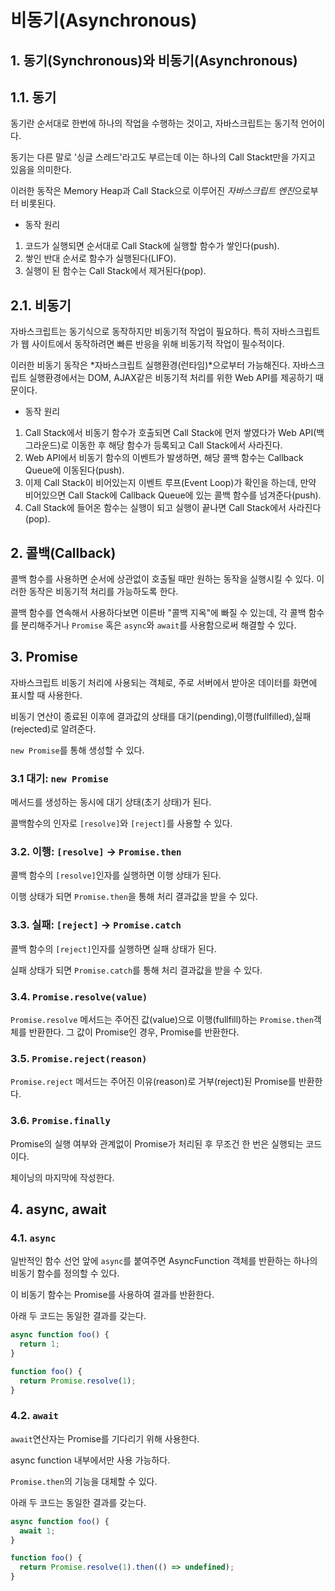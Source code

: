# 비동기(Asynchronous)

## 1. 동기(Synchronous)와 비동기(Asynchronous)

## 1.1. 동기

동기란 순서대로 한번에 하나의 작업을 수행하는 것이고, 자바스크립트는 동기적 언어이다.

동기는 다른 말로 '싱글 스레드'라고도 부르는데 이는 하나의 Call Stackt만을 가지고 있음을 의미한다.

이러한 동작은 Memory Heap과 Call Stack으로 이루어진 *자바스크립트 엔진*으로부터 비롯된다.

- 동작 원리

1. 코드가 실행되면 순서대로 Call Stack에 실행할 함수가 쌓인다(push).
2. 쌓인 반대 순서로 함수가 실행된다(LIFO).
3. 실행이 된 함수는 Call Stack에서 제거된다(pop).

## 2.1. 비동기

자바스크립트는 동기식으로 동작하지만 비동기적 작업이 필요하다. 특히 자바스크립트가 웹 사이트에서 동작하려면 빠른 반응을 위해 비동기적 작업이 필수적이다.

이러한 비동기 동작은 *자바스크립트 실행환경(런타임)*으로부터 가능해진다. 자바스크립트 실행환경에서는 DOM, AJAX같은 비동기적 처리를 위한 Web API를 제공하기 때문이다.

- 동작 원리

1. Call Stack에서 비동기 함수가 호출되면 Call Stack에 먼저 쌓였다가 Web API(백 그라운드)로 이동한 후 해당 함수가 등록되고 Call Stack에서 사라진다.
2. Web API에서 비동기 함수의 이벤트가 발생하면, 해당 콜백 함수는 Callback Queue에 이동된다(push).
3. 이제 Call Stack이 비어있는지 이벤트 루프(Event Loop)가 확인을 하는데, 만약 비어있으면 Call Stack에 Callback Queue에 있는 콜백 함수를 넘겨준다(push).
4. Call Stack에 들어온 함수는 실행이 되고 실행이 끝나면 Call Stack에서 사라진다(pop).

## 2. 콜백(Callback)

콜백 함수를 사용하면 순서에 상관없이 호출될 때만 원하는 동작을 실행시킬 수 있다. 이러한 동작은 비동기적 처리를 가능하도록 한다.

콜백 함수를 연속해서 사용하다보면 이른바 "콜백 지옥"에 빠질 수 있는데, 각 콜백 함수를 분리해주거나 `Promise` 혹은 `async`와 `await`를 사용함으로써 해결할 수 있다.

## 3. Promise

자바스크립트 비동기 처리에 사용되는 객체로, 주로 서버에서 받아온 데이터를 화면에 표시할 때 사용한다.

비동기 연산이 종료된 이후에 결과값의 상태를 대기(pending),이행(fullfilled),실패(rejected)로 알려준다.

`new Promise`를 통해 생성할 수 있다.

### 3.1 대기: `new Promise`

메서드를 생성하는 동시에 대기 상태(초기 상태)가 된다.

콜백함수의 인자로 `[resolve]`와 `[reject]`를 사용할 수 있다.

### 3.2. 이행: `[resolve]` → `Promise.then`

콜백 함수의 `[resolve]`인자를 실행하면 이행 상태가 된다.

이행 상태가 되면 `Promise.then`을 통해 처리 결과값을 받을 수 있다.

### 3.3. 실패: `[reject]` → `Promise.catch`

콜백 함수의 `[reject]`인자를 실행하면 실패 상태가 된다.

실패 상태가 되면 `Promise.catch`를 통해 처리 결과값을 받을 수 있다.

### 3.4. `Promise.resolve(value)`

`Promise.resolve` 메서드는 주어진 값(value)으로 이행(fullfill)하는 `Promise.then`객체를 반환한다. 그 값이 Promise인 경우, Promise를 반환한다.

### 3.5. `Promise.reject(reason)`

`Promise.reject` 메서드는 주어진 이유(reason)로 거부(reject)된 Promise를 반환한다.

### 3.6. `Promise.finally`

Promise의 실행 여부와 관계없이 Promise가 처리된 후 무조건 한 번은 실행되는 코드이다.

체이닝의 마지막에 작성한다.

## 4. async, await

### 4.1. `async`

일반적인 함수 선언 앞에 `async`를 붙여주면 AsyncFunction 객체를 반환하는 하나의 비동기 함수를 정의할 수 있다.

이 비동기 함수는 Promise를 사용하여 결과를 반환한다.

아래 두 코드는 동일한 결과를 갖는다.

```javascript
async function foo() {
  return 1;
}
```

```javascript
function foo() {
  return Promise.resolve(1);
}
```

### 4.2. `await`

`await`연산자는 Promise를 기다리기 위해 사용한다.

async function 내부에서만 사용 가능하다.

`Promise.then`의 기능을 대체할 수 있다.

아래 두 코드는 동일한 결과를 갖는다.

```javascript
async function foo() {
  await 1;
}
```

```javascript
function foo() {
  return Promise.resolve(1).then(() => undefined);
}
```
